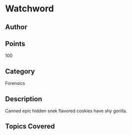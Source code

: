 # Watchword
## Author

## Points
100
## Category
Forensics
## Description
Canned epic hidden snek flavored cookies have shy gorilla.
## Topics Covered

